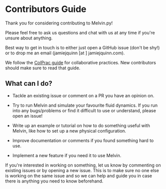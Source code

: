 # Contributors Guide

Thank you for considering contributing to Melvin.py! 

Please feel free to ask us questions and chat with us at any time if you're unsure about anything.

Best way to get in touch is to either just open a GitHub issue (don't be shy!) or to drop me an email (jamiejquinn [at ] jamiejquinn.com).

We follow the [ColPrac guide](https://github.com/SciML/ColPrac) for collaborative practices. New contributors should make sure to read that guide.

## What can I do?

* Tackle an existing issue or comment on a PR you have an opinion on.

* Try to run Melvin and simulate your favourite fluid dynamics. If you run into any bugs/problems or find it difficult to use or understand, please open an issue!

* Write up an example or tutorial on how to do something useful with Melvin, like how to set up a new physical configuration.

* Improve documentation or comments if you found something hard to use.

* Implement a new feature if you need it to use Melvin.

If you're interested in working on something, let us know by commenting on existing issues or by opening a new issue. This is to make sure no one else is working on the same issue and so we can help and guide you in case there is anything you need to know beforehand.
